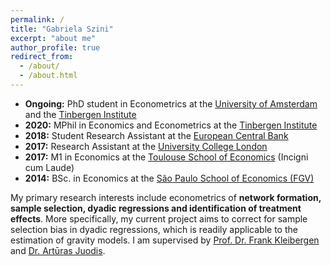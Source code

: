 ```yaml
---
permalink: /
title: "Gabriela Szini"
excerpt: "about me"
author_profile: true
redirect_from: 
  - /about/
  - /about.html
---
```



* **Ongoing:** PhD student in Econometrics at the [University of Amsterdam](https://ase.uva.nl/content/sections/quantitative-economics/quantitative-economics.html?origin=D4DixO%2FESbuaIXcFryAJdQ) and the [Tinbergen Institute](https://www.tinbergen.nl/home)
* **2020:** MPhil in Economics and Econometrics at the [Tinbergen Institute](https://www.tinbergen.nl/home)
* **2018:** Student Research Assistant at the [European Central Bank](https://www.ecb.europa.eu/pub/economic-research/html/index.en.html)
* **2017:** Research Assistant at the [University College London](https://www.ucl.ac.uk/economics/)
* **2017:** M1 in Economics at the [Toulouse School of Economics](https://www.tse-fr.eu/) (Incigni cum Laude)
* **2014:** BSc. in Economics at the [São Paulo School of Economics (FGV)](https://eesp.fgv.br/en)

My primary research interests include econometrics of **network formation, sample selection, dyadic regressions and identification of treatment effects**. More specifically, my current project aims to correct for sample selection bias in dyadic regressions, which is readily applicable to the estimation of gravity models. I am supervised by [Prof. Dr. Frank Kleibergen](https://www.uva.nl/en/profile/k/l/f.r.kleibergen/f.r.kleibergen.html) and [Dr. Artūras Juodis](http://juodis.economists.lt/home).
